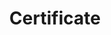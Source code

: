 ---
title: Certificate
menu:
  product_voyager_9.0.0:
    identifier: certificate-guides
    name: Certificate
    parent: guides
    weight: 80
menu_name: product_voyager_9.0.0
---